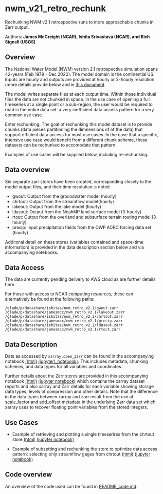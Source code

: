 # nwm_v21_retro_rechunk
Rechunking NWM v2.1 retrospective runs to more approachable chunks in Zarr output.

Authors: __James McCreight (NCAR), Ishita Srivastava (NCAR), and Rich Signell (USGS)__


## Overview
The National Water Model (NWM) version 2.1 retrospective simulation spans 42-years (Feb 1979 - Dec 2020). The model
domain is the continential US. Inputs are hourly and outputs are provided at hourly or 3-hourly resolution (more details
provide below and in [this document](https://drive.google.com/file/d/1zUtBZ_SM7uHqNDHLdOwGvfasVFMHfH6a/view).

The model writes separate files at each output time. Within those individual files the data are not chunked 
in space. In the use case of opening a full timeseries at a single point or a sub-region, the user would be required to 
read in the entire data set: a very inefficient data access pattern for a very common use case. 

Enter rechunking. The goal of rechunking this model dataset is to provide chunks (data pieces partitioning the dimnensions of
of the data) that support efficient data access for most use cases. In the case that a specific, intensive use case would benefit
from a different chunk scheme, these datasets can be rechunked to accomodate that pattern. 

Examples of use cases will be supplied below, including re-rechunking.


## Data overview
Six separate zarr stores have been created, corresponding closely to the model output files, and their time resolution is noted

* gwout: Output from the groundwater model (hourly)
* chrtout: Output from the streamflow model(hourly)
* lakeout: Output from the lake model (hourly)
* ldasout: Output from the NoahMP land surface model (3-hourly)
* rtout: Output from the overland and subsurface terrain routing model (3-hourly)
* precip: Input precipitation fields from the OWP AORC forcing data set (hourly)

Additonal detail on these stores (variables contained and space-time information) is provided in the data description section 
below and via accompanying notebooks.


## Data Access

The data are currently pending delivery to AWS cloud as are further details here.

For those with access to NCAR computing resources, these can alternatively be found at the following paths:
```
/glade/p/datashare/ishitas/nwm_retro_v2.1/gwout.zarr
/glade/p/datashare/jamesmcc/nwm_retro_v2.1/lakeout.zarr
/glade/p/datashare/ishitas/nwm_retro_v2.1/chrtout.zarr
/glade/p/datashare/jamesmcc/nwm_retro_v2.1/precip.zarr
/glade/p/datashare/ishitas/nwm_retro_v2.1/ldasout.zarr
/glade/p/datashare/jamesmcc/nwm_retro_v2.1/rtout.zarr
```


## Data Description

Data as accessed by `xarray.open_zarr` can be found in the accompanying notebook
[(html)](https://htmlpreview.github.io/?https://github.com/NCAR/rechunk\_retro_nwm\_v21/blob/main/notebooks/data\_description.html) 
[(jupyter\\_notebook)](https://github.com/NCAR/rechunk\_retro\_nwm\_v21/notebooks/data\_description.ipynb). This includes
metadata, chunking schemes, and data types for all variables and coordinates. 

Further details about the Zarr stores are provided in this accompanying notebook 
[(html)](https://htmlpreview.github.io/?https://github.com/NCAR/rechunk\_retro\_nwm\_v21/blob/main/notebooks/data\_description\_detailed.html) 
[(jupyter notebook)](https://github.com/NCAR/rechunk\_retro\_nwm\_v21/notebooks/data\_description\_detailed.ipynb)
which contains the xarray dataset reports and also xarray and Zarr details for each variable showing storage data types, levels of 
compression and other details. Note that the difference in the data types between xarray and zarr result from the use of scale\_factor 
and add\_offset metadata in the underlying Zarr data set which xarray uses to recover floating point variables from the stored 
integers. 


## Use Cases

* Example of retrieving and plotting a single timeserires from the chrtout store
[(html)](https://htmlpreview.github.io/?https://github.com/NCAR/rechunk\_retro\_nwm\_v21/blob/main/notebooks/usage\_example\_streamflow\_timeseries.html) 
[(jupyter notebook)](https://htmlpreview.github.io/?https://github.com/NCAR/rechunk\_retro\_nwm\_v21/notebooks/usage\_example\_streamflow\_timeseries.ipynb)

* Example of subsetting and rechunking the store to optimize data access pattern: selecting only streamflow gages from chrtout
[(html)](https://htmlpreview.github.io/?https://github.com/NCAR/rechunk\_retro\_nwm\_v21/blob/main/notebooks/usage\_example\_rerechunk\_chrtout.html) 
[(jupyter notebook)](https://htmlpreview.github.io/?https://github.com/NCAR/rechunk\_retro\_nwm\_v21/notebooks/usage\_example\_rerechunk\_chrtoutipynb)


## Code overview
An overview of the code used can be found in [README_code.md](README_code.md).
